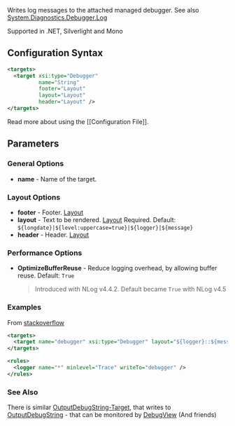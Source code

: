 Writes log messages to the attached managed debugger. See also [System.Diagnostics.Debugger.Log](https://msdn.microsoft.com/en-us/library/system.diagnostics.debugger.log.aspx)

Supported in .NET, Silverlight and Mono

## Configuration Syntax
```xml
<targets>
  <target xsi:type="Debugger"
          name="String"
          footer="Layout"
          layout="Layout"
          header="Layout" />
</targets>
```
Read more about using the [[Configuration File]].

## Parameters
### General Options
* **name** - Name of the target.

### Layout Options
* **footer** - Footer. [Layout](Data-types)  
* **layout** - Text to be rendered. [Layout](Data-types) Required. Default: `${longdate}|${level:uppercase=true}|${logger}|${message}`
* **header** - Header. [Layout](Data-types)

### Performance Options
* **OptimizeBufferReuse** - Reduce logging overhead, by allowing buffer reuse. Default: `True`
  > Introduced with NLog v4.4.2. Default became `True` with NLog v4.5

### Examples
From [stackoverflow](https://stackoverflow.com/a/260576/767425) 
```xml
<targets>
  <target name="debugger" xsi:type="Debugger" layout="${logger}::${message}"/>
</targets>

<rules>
  <logger name="*" minlevel="Trace" writeTo="debugger" />
</rules>
```
### See Also
There is similar [OutputDebugString-Target](https://github.com/NLog/NLog/wiki/OutputDebugString-target), that  writes to [OutputDebugString](https://msdn.microsoft.com/da-dk/library/windows/desktop/aa363362.aspx) - that can be monitored by [DebugView](https://docs.microsoft.com/en-us/sysinternals/downloads/debugview) (And friends) 